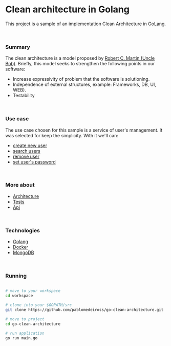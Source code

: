 # Clean architecture in Golang
This project is a sample of an implementation Clean Architecture in GoLang.

<br/>

### Summary
The clean architecture is a model proposed by [Robert C. Martin (Uncle Bob)](http://cleancoder.com/).
Briefly, this model seeks to strengthen the following points in our software:

- Increase expressivity of problem that the software is solutioning.
- Independence of external structures, example: Frameworks, DB, UI, WEB).
- Testability

<br/>

### Use case
The use case chosen for this sample is a service of user's management. It was selected for keep the simplicity. With it we'll can: 

- [create new user]()
- [search users]()
- [remove user]()
- [set user's password]()

<br/>

### More about
- [Architecture](architecture.md)
- [Tests](tests.md)
- [Api](api.md)

<br/>

### Technologies

- [Golang](https://golang.org/)
- [Docker](https://www.docker.com/)
- [MongoDB](https://www.mongodb.com/)

<br/>

### Running

```bash

# move to your workspace
cd workspace

# clone into your $GOPATH/src
git clone https://github.com/pablomedeiross/go-clean-architecture.git

# move to project 
cd go-clean-architecture

# run application
go run main.go 

```